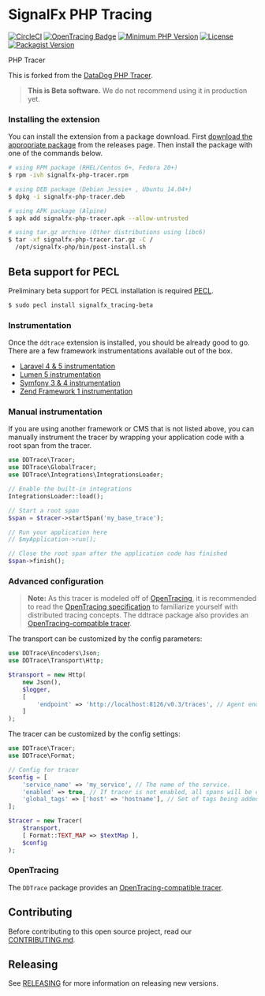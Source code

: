 # SignalFx PHP Tracing

[![CircleCI](https://circleci.com/gh/signalfx/signalfx-php-tracing/tree/master.svg?style=svg)](https://circleci.com/gh/signalfx/signalfx-php-tracing/tree/master)
[![OpenTracing Badge](https://img.shields.io/badge/OpenTracing-enabled-blue.svg)](http://opentracing.io)
[![Minimum PHP Version](https://img.shields.io/badge/php-%3E%3D%205.6-8892BF.svg)](https://php.net/)
[![License](https://img.shields.io/badge/License-BSD%203--Clause-blue.svg)](LICENSE)
[![Packagist Version](https://img.shields.io/packagist/v/signalfx/signalfx-tracing.svg)](https://packagist.org/packages/signalfx/signalfx-tracing)

PHP Tracer

This is forked from the [DataDog PHP Tracer](https://github.com/DataDog/dd-trace-php).

> **This is Beta software.** We do not recommend using it in production yet.

### Installing the extension

You can install the extension from a package download. First [download the appropriate package](https://github.com/signalfx/signalfx-php-tracing/releases) from the releases page. Then install the package with one of the commands below.

```bash
# using RPM package (RHEL/Centos 6+, Fedora 20+)
$ rpm -ivh signalfx-php-tracer.rpm

# using DEB package (Debian Jessie+ , Ubuntu 14.04+)
$ dpkg -i signalfx-php-tracer.deb

# using APK package (Alpine)
$ apk add signalfx-php-tracer.apk --allow-untrusted

# using tar.gz archive (Other distributions using libc6)
$ tar -xf signalfx-php-tracer.tar.gz -C /
  /opt/signalfx-php/bin/post-install.sh
```

## Beta support  for PECL

Preliminary beta support for PECL installation is required [PECL](https://pecl.php.net/package/signalfx_tracing).

```bash
$ sudo pecl install signalfx_tracing-beta
```

### Instrumentation

Once the `ddtrace` extension is installed, you should be already good to go. There are a few framework instrumentations available out of the box.

* [Laravel 4 & 5 instrumentation](docs/getting_started.md#laravel-integration)
* [Lumen 5 instrumentation](docs/getting_started.md#lumen-integration)
* [Symfony 3 & 4 instrumentation](docs/getting_started.md#symfony-integration)
* [Zend Framework 1 instrumentation](docs/getting_started.md#zend-framework-1-integration)

### Manual instrumentation

If you are using another framework or CMS that is not listed above, you can manually instrument the tracer by wrapping your application code with a root span from the tracer.

```php
use DDTrace\Tracer;
use DDTrace\GlobalTracer;
use DDTrace\Integrations\IntegrationsLoader;

// Enable the built-in integrations
IntegrationsLoader::load();

// Start a root span
$span = $tracer->startSpan('my_base_trace');

// Run your application here
// $myApplication->run();

// Close the root span after the application code has finished
$span->finish();
```

### Advanced configuration

> **Note:** As this tracer is modeled off of [OpenTracing](https://opentracing.io/), it is recommended to read the [OpenTracing specification](https://github.com/opentracing/specification/blob/master/specification.md) to familiarize yourself with distributed tracing concepts. The ddtrace package also provides an [OpenTracing-compatible tracer](docs/open_tracing.md).

The transport can be customized by the config parameters:

```php
use DDTrace\Encoders\Json;
use DDTrace\Transport\Http;

$transport = new Http(
    new Json(),
    $logger,
    [
        'endpoint' => 'http://localhost:8126/v0.3/traces', // Agent endpoint
    ]
);
```

The tracer can be customized by the config settings:

```php
use DDTrace\Tracer;
use DDTrace\Format;

// Config for tracer
$config = [
    'service_name' => 'my_service', // The name of the service.
    'enabled' => true, // If tracer is not enabled, all spans will be created as noop.
    'global_tags' => ['host' => 'hostname'], // Set of tags being added to every span.
];

$tracer = new Tracer(
    $transport,
    [ Format::TEXT_MAP => $textMap ],
    $config
);
```

### OpenTracing

The `DDTrace` package provides an [OpenTracing-compatible tracer](docs/open_tracing.md).

## Contributing

Before contributing to this open source project, read our [CONTRIBUTING.md](CONTRIBUTING.md).

## Releasing

See [RELEASING](RELEASING.md) for more information on releasing new versions.

